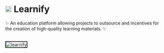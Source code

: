 # <img src="https://i.ibb.co/cFK72z1/logo.png" height="20" alt="Learnify Logo"> Learnify

✨
An education platform allowing projects to outsource and incentives for the creation of high-quality learning materials.
✨

<br/>

<img src="https://i.ibb.co/4ZQmKLM/learnify.png" alt="learnify" border="2">